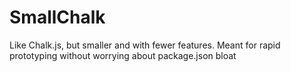 # SmallChalk
Like Chalk.js, but smaller and with fewer features. Meant for rapid prototyping without worrying about package.json bloat

